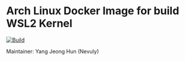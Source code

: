 # Arch Linux Docker Image for build WSL2 Kernel

[![Build](https://img.shields.io/github/actions/workflow/status/Nevuly/Arch-Container/build.yml?label=arch%20linux%20docker%20image%20build&logo=github-actions&logoColor=%23FFFFFF&style=for-the-badge&labelColor=%23000000)](https://github.com/Nevuly/Arch-Container/actions/workflows/build.yml)

Maintainer: Yang Jeong Hun (Nevuly)
